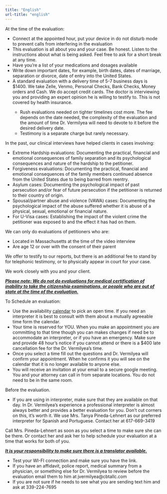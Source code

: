 ```yaml
---
title: "English"
url-title: "english"
---
```

At the time of the evaluation:
<ul>
    <li>Connect at the appointed hour, put your device in do not disturb mode to prevent calls from interfering in the evaluation</li>
    <li>This evaluation is all about you and your case. Be honest. Listen to the instructions about what is being asked. Feel free to ask for a short break at any time.</li>
    <li>Have you’re a list of your medications and dosages available</li>
    <li>Write down important dates, for example, birth dates, dates of marriage, separation or divorce, date of entry into the United States.</li>
    <li>A standard evaluation with a delivery time of 5-7 business days is $1400. We take Zelle, Venmo, Personal Checks, Bank Checks, Money orders and Cash. We do accept credit cards. The doctor is interviewing you and providing an expert opinion he is willing to testify to. This is not covered by health insurance.</li>
        <ul>
            <li>Rush evaluations needed on tighter timelines cost more. The fee depends on the date needed, the complexity of the evaluation and the amount of time Dr. Vermilyea will need to devote to it before the desired delivery date.</li>
            <li>Testimony is a separate charge but rarely necessary.</li>
        </ul>
</ul>

In the past, our clinical interviews have helped clients in cases involving:
<ul>
  <li>Extreme Hardship evaluations: Documenting the practical, financial and emotional consequences of family separation and its psychological consequences and nature of the hardship to the petitioner.</li>
  <li>Forgiveness evaluations: Documenting the practical, financial and emotional consequences of the family members continued absence from the United States due to being barred from reentry.</li>
  <li>Asylum cases: Documenting the psychological impact of past persecution and/or fear of future persecution if the petitioner is returned to their country of origin.</li>
  <li>Spousal/partner abuse and violence (VAWA) cases: Documenting the psychological impact of the abuse suffered whether it is abuse of a physical, sexual, emotional or financial nature.</li>
  <li>For U-Visa cases: Establishing the impact of the violent crime the petitioner was exposed to and the effect it has had on them.</li>
</ul>

We can only do evaluations of petitioners who are:
<ul>
    <li>Located in Massachusetts at the time of the video interview</li>
    <li>Are age 12 or over with the consent of their parent</li>
</ul>

We offer to testify to our reports, but there is an additional fee to stand by for telephonic  testimony, or to physically appear in court for your case.

We work closely with you and your client.

<b><i><u>Please note: We do not do evaluations for medical certification of inability to take the citizenship examinations, or people who are out of state at the time of the evaluation.</u></i></b>

To Schedule an evaluation:
<ul>
    <li>Use the availability <u><a href="/calendar/">calendar</a></u> to pick an open time. If you need an interpreter it is best to consult with them about a mutually agreeable time form the calendar.</li>
    <li>Your time is reserved for YOU. When you make an appointment you are committing to that time though you can makes changes if need be to accommodate an interpreter, or if you have an emergency. Make sure and provide 48 hour’s notice if you cannot attend or there is a $400 late cancellation fee for the Dr. Vermilyea’s time.</li>
    <li>Once you select a time fill out the questions and Dr. Vermilyea will confirm your appointment.  When he confirms it you will see on the calendar that it is no longer available to anyone else.</li>
    <li>You will receive an invitation at your email to a secure google meeting. You and your attorney can call in from separate locations. You do not need to be in the same room.</li>
</ul>

Before the evaluation.
<ul>
    <li>If you are using in interpreter, make sure that they are available on that day. In Dr. Vermilyea’s experience a professional interpreter is almost always better and provides a better evaluation for you. Don’t cut corners on this, it’s worth it. We use Mrs. Tanya Pineda-Lehnert as our preferred interpreter for Spanish and Portuguese.  Contact her at 617-669-3419</li>
</ul>

Call Mrs. Pineda-Lehnert as soon as you select a time to make sure she can be there. Or contact her and ask her to help schedule your evaluation at a time that works for both of you.

<b><i><u>It is your responsibility to make sure there is a translator available.</u></i></b>
<ul>
    <li>Test your WI-FI connection and make sure you have the link.</li>
    <li>If you have an affidavit, police report, medical summary from a physician, or something else for Dr. Vermilyea to review before the evaluation email them to him at jvermilyea@cbtallc.com</li>
    <li>If you are not sure if he needs to see what you are sending text him and ask at 339-224-7695</li>
</ul>